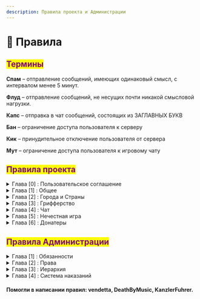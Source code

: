 ```yaml
---
description: Правила проекта и Администрации
---
```


# 📘 Правила

## <mark style="color:purple;">Термины</mark>

**Спам** – отправление сообщений, имеющих одинаковый смысл, с интервалом менее 5 минут.

**Флуд** – отправление сообщений, не несущих почти никакой смысловой нагрузки.

**Капс** – отправка в чат сообщений, состоящих из ЗАГЛАВНЫХ БУКВ

**Бан** – ограничение доступа пользователя к серверу

**Кик** – принудительное отключение пользователя от сервера

**Мут** – ограничение доступа пользователя к игровому чату

## <mark style="color:purple;">Правила проекта</mark>

<details>

<summary>Глава [0] : Пользовательское соглашение</summary>

* Любой пользователь, зарегистрировавшийся на проекте, соглашается со всеми правилами, перечисленными ниже. Незнание правил не освобождает пользователя от ответственности.
* При блокировке аккаунта все игровые ценности: предметы в инвентаре, территория, содержимое сундуков и прочее - не подлежат передаче другим игрокам или возврату.
* В случае, если пользователь подозревается администратором в нарушении пунктов правил **Нечестная игра**, он в течении **3 минут** обязан выполнить требования этого администратора, направленные на поиск доказательств нечестной игры, иначе к игроку будет применено наказание в соответствии с пунктом правил, отвечающим за это нарушение.

</details>

<details>

<summary>Глава [1] : Общее</summary>

1. **Запрещена реклама сторонних проектов в любом её виде и призыв к игре на стороннем проекте.**\
   <mark style="color:red;">◦ Наказание: Бан от нескольких часов до Навсегда</mark>
2. **Запрещён багоюз и использование уязвимостей/недоработок игры/сервера.**\
   <mark style="color:red;">◦ Наказание: Индивидуально</mark>\
   <mark style="color:blue;">**Возможность избежать наказание: Сообщить о баге администрации любыми возможными способами с ответной реакцией от администратора, к которому было обращение**</mark>\
   <mark style="color:yellow;">**Наказание выдаётся только**</mark>**&#x20;**<mark style="color:red;">**руководящей**</mark>**&#x20;**<mark style="color:yellow;">**администрацией**</mark>
3. **Запрещены ники, содержащие оскорбительные выражения или рекламу, разжигающие межнациональный конфликт. Запрещены ники, созвучные или похожие по написанию с никами администратора и модераторов. Нельзя использовать в нике слова Admin, Moder, Helper и тому подобное, так как это может послужить мощным инструментом гриферства. (Является ли ваш ник нарушением, или нет, окончательное решение остается за высшей администрацией)**\
   <mark style="color:red;">◦ Наказание: Бан Навсегда</mark>\
   <mark style="color:yellow;">**Наказание выдаётся только**</mark>**&#x20;**<mark style="color:red;">**руководящей**</mark>**&#x20;**<mark style="color:yellow;">**администрацией**</mark>
4.  **Запрещено устанавливать скины и плащи:**

    * **содержащие надписи с оскорблениями или нецензурными выражениями;**
    * **носящие порнографический характер;**
    * **содержащие запрещенную на территории СНГ символику;**

    <mark style="color:red;">◦ Наказание: Бан Навсегда</mark>\
    <mark style="color:yellow;">**Наказание выдаётся только**</mark>**&#x20;**<mark style="color:red;">**руководящей**</mark>**&#x20;**<mark style="color:yellow;">**администрацией**</mark>
5. **Запрещено лжесвидетельствовать против игроков, подделывать доказательства, шантажировать доказательствами нарушения игрока**\
   <mark style="color:red;">◦ Наказание: Бан от 5 до 30 дней</mark>\
   <mark style="color:yellow;">**Наказание выдаётся только**</mark>**&#x20;**<mark style="color:red;">**руководящей**</mark>**&#x20;**<mark style="color:yellow;">**администрацией**</mark>
6. **Запрещено покупать или продавать игровые ресурсы, игровой аккаунт, предоставлять прочие услуги за реальные деньги или в обмен на ликвидные предметы, не связанные с проектом. Запрещено передавать данные аккаунта третьим лицам и использовать аккаунты третьих лиц**\
   <mark style="color:red;">◦ Наказание: Бан Навсегда</mark>\
   <mark style="color:yellow;">**Наказание выдаётся только**</mark>**&#x20;**<mark style="color:red;">**руководящей**</mark>**&#x20;**<mark style="color:yellow;">**администрацией**</mark>
7. **Попытка обхода наказания(мута/бана)**\
   <mark style="color:red;">◦ Наказание: Бан от нескольких часов до 5 недель</mark>
8. **Совершение каких-либо действий, направленных на дестабилизацию работы сервера**\
   <mark style="color:red;">◦ Наказание: Бан Навсегда</mark>
9. **Попытка обмана Администрации\Обман Администрации\Угрозы Администрации в процессе работы(заведомо ложная жалоба/пропажа вещей и тд.)**\
   <mark style="color:red;">◦ Наказание: Бан от 1 дня до Навсегда</mark>
10. **Запрещено мешать администратору, выполняющему свою работу или проводящему ивенты**\
    <mark style="color:red;">◦ Наказание: Бан от нескольких часов до 1 дня</mark>
11. **Оскорбление проекта**\
    <mark style="color:red;">◦ Наказание: Бан от нескольких часов до Навсегда</mark>
12. **Любое содействие нарушившим правила сервера игрокам**\
    <mark style="color:red;">◦ Наказание: Бан от 1 до 5 недель</mark>\
    <mark style="color:yellow;">**Наказание выдаётся только**</mark>**&#x20;**<mark style="color:red;">**руководящей**</mark>**&#x20;**<mark style="color:yellow;">**администрацией**</mark>
13. **Провокация игрока на нарушение правил проекта**\
    <mark style="color:red;">◦ Наказание: Мут от 20 минут до 2 часов, если действие совершено в чате. Бан от нескольких часов до 1 дня, если действие совершено иным способом</mark>\
    <mark style="color:yellow;">**Наказание выдаётся только**</mark>**&#x20;**<mark style="color:red;">**руководящей**</mark>**&#x20;**<mark style="color:yellow;">**администрацией**</mark>
14. **Запрещено распространение личных данных игрока**\
    <mark style="color:red;">◦ Наказание: Бан от 1 часа до 30 дней</mark>

</details>

<details>

<summary>Глава [2] : Города и Страны</summary>

1. **Создание города\государства с оскорбительным названием**\
   <mark style="color:red;">◦ Наказание: Бан от 1 до 15 суток и удаление города/государства</mark>
2. **Создание региона не примыкающего к основным регионам города**\
   <mark style="color:red;">◦ Наказание: Предупреждение. При неподчинении бан от 1 до 5 суток и удаление региона</mark>
3. **Окружение другого города регионами своего города более чем на 75%**\
   <mark style="color:red;">◦ Наказание: Предупреждение. При неподчинении бан от 1 до 15 суток и удаление города</mark>
4. **Создание города с нечитаемыми буквами\символами**\
   <mark style="color:red;">◦ Наказание: Предупреждение. При неподчинении бан от 1 до 5 суток и удаление города</mark>
5. **Создание города/государства с абсурдным названием. Решение об абсурдности названия принимает администрация**\
   <mark style="color:red;">◦ Наказание: Предупреждение с просьбой сменить название на корректное, если просьба не выполнена - принудительная смена названия на соответствующее текущему месту расположения название исторически и географически достоверного поселения, если в течении двух дней название было повторно изменено с нарушением - город принудительно станет руинами, а страна удалена</mark>
6. **Создание города внутри территории другого города**\
   <mark style="color:red;">◦ Наказание: Предупреждение. При неподчинении бан от 1 до 5 суток и удаление города</mark>
7. **Создание города/региона внутри или вокруг территорий, заприваченных администрацией(варпы)**\
   <mark style="color:red;">◦ Наказание: Предупреждение. При неподчинении бан от 1 до 5 суток и удаление города/региона</mark>

</details>

<details>

<summary>Глава [3] : Грифферство</summary>

1. **Воровство ресурсов из города и/или порча построек или ландшафта города**\
   <mark style="color:blue;">**Исключение: Действие совершается мэром города, в котором это действие произошло**</mark>\
   <mark style="color:red;">◦ Наказание: Бан от 1 до 30 дней</mark>
2. **Порча территории в радиусе 32 блоков от периметра города.**\
   **К понятию "порча территории" относится:**\
   **- постройка более 3 столбов(высота от 10 блоков)**\
   **- постройка более 3 стен(высота от 2 блоков, длинна от 10 блоков)**\
   **- постройка более 3 ям(грубина от 2 блоков, размер от 3x3)**\
   **- постройка половых членов в любом количестве**\
   **- постройка нацистской символики в любом количестве**\
   **- постройка любого другого типа построек, мешающих беспрепятственно передвигаться жителям города**\
   **- постройка надписей, содержащих оскорбление города и/или его жителей**\
   **- создание табличек с оскорблением города и/или его жителей**\
   <mark style="color:blue;">**Исключение: Действие совершается мэром города, в котором это действие произошло**</mark>\
   <mark style="color:red;">◦ Наказание: Бан от 12 часов до 3 дней</mark>
3. **Убийство мобов без разрешения владельца этих мобов**\
   <mark style="color:blue;">**Исключение: Действие совершается мэром города, в котором это действие произошло**</mark>\ <mark style="color:blue;">**Исключение: Во время рейда/войны или если в городе включено ПВП**</mark>\
   <mark style="color:red;">◦ Наказание: Бан от 6 часов до 7 дней</mark>
4. **Приглашение игроков в город с целью убийства любыми способами&#x20;**<mark style="color:blue;">**Исключение: Приглашенный игрок начал атаковать первым**</mark>\
   <mark style="color:red;">◦ Наказание: Бан от 1 до 10 дней</mark>
5.  **Порча ландшафта карты:**

    * осушение крупных рек/озёр/морей/океанов и тп.
    * уничтожение или постройка крупных кусков суши
    * создание непроходимого рельефа или построек

    <mark style="color:red;">◦ Наказание: Бан от 1 до 15 дней и откат территории до первоначального состояния</mark>

</details>

<details>

<summary>Глава [4] : Чат</summary>

1. **Оскорбление игроков или их родных**\
   <mark style="color:red;">◦ Наказание: Мут от 20 минут до 2 часов, при повторе увеличивается в 2 раза</mark>
2. **Оскорбление членов администрации**\
   <mark style="color:red;">◦ Наказание: Мут от 1 часа до 6 часов, при повторе бан на 1 день</mark>
3. **Упоминание родных.** [**Что такое родня?**](https://ru.wikipedia.org/wiki/%D0%A0%D0%BE%D0%B4%D1%81%D1%82%D0%B2%D0%BE)\
   <mark style="color:red;">◦ Наказание: Мут от 30 минут до 6 часов</mark>
4. **Оскорбление города или его жителей**\
   <mark style="color:red;">◦ Наказание: Мут от 20 до 40 минут, при повторе увеличивается в 2 раза</mark>
5. **Выдача себя за члена администрации или другого игрока**\
   <mark style="color:red;">◦ Наказание: Мут от 20 минут до 3 часов, при повторе бан от 2 часов до 1 дня</mark>
6. **Запрещаются сообщения, унижающие человеческое достоинство, разжигающие межнациональную рознь.**\
   <mark style="color:red;">◦ Наказание: Мут от 20 минут до 6 часов, при повторе увеличивается в 2 раза</mark>
7. **Запрещен флуд, включая флуд серверными сообщениями(/t rename, /t new и другие), а также провоцировать других игроков на флуд. Флуд с нескольких аккаунтов не допускается.**\
   <mark style="color:red;">◦ Наказание: Мут от 10 до 20 минут, при повторе увеличивается в 2 раза</mark>
8. **Запрещен спам, включая спам серверными сообщениями(/t rename, /t new и другие), а также провоцирование других игроков на спам. Спам с нескольких аккаунтов не допускается.**\
   <mark style="color:red;">◦ Наказание: Мут от 20 до 40 минут, при повторе увеличивается в 2 раза</mark>
9. **Запрещена реклама внутриигровых городов/услуг/товаров с интервалом менее 5 минут**\
   <mark style="color:red;">◦ Наказание: Мут от 20 до 40 минут, при повторе увеличивается в 2 раза</mark>
10. **Запрещено злоупотребление капс-ом**\
    <mark style="color:red;">◦ Наказание: Мут от 20 до 40 минут, при повторе увеличивается в 2 раза</mark>
11. **Вводить игроков в заблуждение/дезинформировать(ложная дата вайпа, вредоносные сочетания клавиш, выполнение команд во вред игроку и тп.)**\
    <mark style="color:red;">◦ Наказание: Мут от 20 до 40 минут, при повторе увеличивается в 2 раза</mark>
12. **Попрошайничество у администрации более одного раза**\
    <mark style="color:red;">◦ Наказание: Мут от 20 до 40 минут, при повторе увеличивается в 2 раза</mark>

</details>

<details>

<summary>Глава [5] : Нечестная игра</summary>

1.  **Использование/Хранение постороннего программного обеспечения помогающего облегчить геймплей:**

    > **Ресурспаки**

    * на X-ray
    * и тд.

    > **Чит клиенты**

    * Ares
    * Impact
    * Nodus
    * Celestial
    * и тд.

    > **Моды на авто-игру**

    * Baritone
    * Auto damage
    * Auto Attack
    * Advanced XRay
    * и тд.

    <mark style="color:red;">◦ Наказание: Бан от 7 до 45 дней Признание до проверки снижает срок на 30% с округлением в большую сторону</mark>
2. **Использование авто рыбалки**\
   <mark style="color:red;">◦ Наказание: Кик и конфискация всех вещей включая сундуки и тп. с уловом, при повторе бан на 1 день. В случае, если авто рыбалка происходит с нескольких аккаунтов и одного айпи одновременно - бан на 3 дня</mark>\
   <mark style="color:blue;">**Наказание выдается, если игрок, заподозренный в афк рыбалке, не отвечает в игровом чате администратору в течении 15 секунд**</mark>

</details>

<details>

<summary>Глава [6] : Донатеры</summary>

1. **Обман/введение игроков в заблуждение используя донат-привилегии или иные способы**\
   <mark style="color:red;">◦  Наказание : Снятие привилегии</mark>

</details>

## <mark style="color:purple;">Правила Администрации</mark>

<details>

<summary>Глава [1] : Обязанности</summary>

* **Администратор обязан уважительно относиться к игроку**
* **Администратор не имеет право запрашивать такие данные как : Пароль ; Email и другие данные личного характера**
* **Администратор во время выполнения своих обязанностей должен уделять внимание просьбам о помощи и жалобам игроков в рамках правил проекта.**
* **В случае, если Администратор нарушил правила проекта, он не имеет право выдавать себе наказание.**
* **Администратор обязан проводить в игре более 3-х часов, а в неделю не менее 15-ти часов.**
* **Администратор обязан записывать процесс проверки подозреваемого на ПО(читы).**
* **Администратор обязан предупредить о своем отпуске старший состав администрации.**
* **Администратору запрещенно использовать свои возможности в личных целях.**
* **Администратору запрещено игнорировать любое правонарушение.**
* **Администратор обязан корректно указывать причину наказания.**

</details>

<details>

<summary>Глава [2] : Права</summary>

* **Администратор вправе взять отпуск после согласия высшего состава администрации.**
* **Администратору разрешается использовать выданные ему комманды не только во время выполнения своих обязанностей, но не во вред другим игрокам и проекту.**
* **Администратор вправе отклонить жалобу\просьбу игрока в случае если при выполнении жалобы\просьбы будут нарушены стабильность сервера Экономика\Геймплей\Рп процесс, или же если жалоба\просьба противоречит правилам сервера.**
* **Администратор вправе оставлять за собой выбор наказания, ориентируясь на тяжесть содеянного.**
* **Администратор вправе вызвать подозрительного игрока на проверку ПО, в случае вызыва игрока - он становиться подозреваемым, и не имеет право выходить из игры, но имеет право свернуть игру для перехода в Дискорд.**

</details>

<details>

<summary>Глава [3] : Иерархия</summary>

### <mark style="color:red;">Руководящий Состав Администрации(РСА)</mark>

* <mark style="color:red;">**Admin**</mark> - Создатель проекта, может снимать\назначать администрацию, никому не подчиняется, имеет право изменять\добавлять правила и выдавать наказания игрокам по своему усмотрению не смотря на правила.
* <mark style="color:red;">**Kurator**</mark> - администратор, в подчинении которого стоит вся администрация проекта, подчиняется Создателю, имеет право на изменение и добавление правил, может снимать и назначать Администрацию.

### <mark style="color:blue;">Старший Состав Администрации(ССА)</mark>

* <mark style="color:blue;">**Team Lead**</mark> - администратор, отвечающий за старший состав Администрации, подчиняется Руководящему составу, имеет право на изменение\добавление правил, не может снимать\назначать Администрацию, но имеет право предложить это сделать, может выдать выговор составу младше чем он. Отвечает за весь Старший Состав Администрации и младший состав Администрации.
* <mark style="color:blue;">**Moder**</mark> - администратор, подчиняющийся <mark style="color:red;">**РСА**</mark> и <mark style="color:blue;">**TL**</mark>. Имеет право на предложение изменения правил. Может выдавать предупреждения Администраторам <mark style="color:green;">**МСА**</mark>.
* <mark style="color:blue;">**Jr.Moder**</mark> - администратор, подчиняющийся <mark style="color:red;">**РСА**</mark> и <mark style="color:blue;">**TL**</mark>. Имеет право на предложение изменения правил. Может выдавать предупреждения Администраторам <mark style="color:green;">**МСА**</mark>.

### <mark style="color:green;">Младший Состав Администрации</mark>

* <mark style="color:green;">**Helper**</mark> - администратор, подчиняющийся <mark style="color:red;">**РСА**</mark> и <mark style="color:blue;">**TL**</mark>, следующий указаниям <mark style="color:blue;">**ССА**</mark>. Может предложить изменения правил, не может выдавать и предлагать выдавать предупреждения Администраторам.
* <mark style="color:green;">**Jr.Helper**</mark> - администратор, подчиняющийся <mark style="color:red;">**РСА**</mark> и <mark style="color:blue;">**TL**</mark>, следующий указаниям <mark style="color:blue;">**ССА**</mark>. Не может предлагать изменения правил, не может выдавать и предлагать выдавать предупреждения Администраторам.
* <mark style="color:green;">**Intern**</mark> - Человек являющийся самым младшим в иерархии администрации подчиняется <mark style="color:red;">**РСА**</mark> и <mark style="color:blue;">**TL**</mark>, следующий указаниям <mark style="color:blue;">**ССА**</mark>. Не может предлагать изменения правил, не может выдавать и предлагать выдавать предупреждения администрации

</details>

<details>

<summary>Глава [4] : Система наказаний</summary>

У каждого администратора есть определенный лимит наказаний после исчерпания которого он снимается.

#### Виды наказаний:

* Предупреждение - 1 балл к лимиту
* Выговор - 3 балла к лимиту
* Снятие - добавляет максимальное количество баллов к лимиту

#### Лимиты:

* <mark style="color:blue;">**Team Lead**</mark> - 0/4 лимит наказаний
* <mark style="color:blue;">**Moder**</mark> - 0/4 лимит наказаний
* <mark style="color:blue;">**Jr.Moder**</mark>**&#x20;-** 0/4 лимит наказаний
* <mark style="color:green;">**Helper**</mark> - 0/3 лимит наказаний
* <mark style="color:green;">**Jr.Helper**</mark> - 0/3 лимит наказаний
* <mark style="color:green;">**Intern**</mark> - 0/2 лимит наказаний

#### Выдача наказаний:

* <mark style="color:red;">**Admin**</mark> - имеет право выдавать любые виды наказаний
* <mark style="color:red;">**Kurator**</mark> - имеет право выдавать любые виды наказаний
* <mark style="color:blue;">**Team Lead**</mark> - имеет право выдавать предупреждение, выговор. Не имеет право добавлять максимальный балл к лимиту ( в случае если нужно снять человека обязан обратится к куратору )

О любом виде наказания <mark style="color:blue;">**ССА**</mark> обязаны докладывать куратору.

Выдавать наказания <mark style="color:blue;">**ССА**</mark> может только <mark style="color:red;">**РСА**</mark> и <mark style="color:blue;">**TL**</mark>.

</details>

#### Помогли в написании правил: **vendetta**, **DeathByMusic**, **KanzlerFuhrer**.
